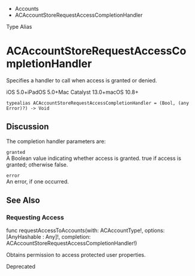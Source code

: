 

- Accounts
-  ACAccountStoreRequestAccessCompletionHandler 

Type Alias

# ACAccountStoreRequestAccessCompletionHandler

Specifies a handler to call when access is granted or denied.

iOS 5.0+iPadOS 5.0+Mac Catalyst 13.0+macOS 10.8+

``` source
typealias ACAccountStoreRequestAccessCompletionHandler = (Bool, (any Error)?) -> Void
```

## Discussion

The completion handler parameters are:

`granted`  
A Boolean value indicating whether access is granted. true if access is granted; otherwise false.

`error`  
An error, if one occurred.

## See Also

### Requesting Access

func requestAccessToAccounts(with: ACAccountType!, options: [AnyHashable : Any]!, completion: ACAccountStoreRequestAccessCompletionHandler!)

Obtains permission to access protected user properties.

Deprecated

